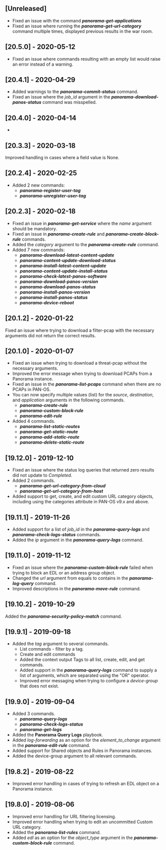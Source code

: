 ## [Unreleased]
- Fixed an issue with the command ***panorama-get-applications***
- Fixed an issue where running the ***panorama-get-url-category*** command multiple times, displayed previous results in the war room.


## [20.5.0] - 2020-05-12
- Fixed an issue where commands resulting with an empty list would raise an error instead of a warning.

## [20.4.1] - 2020-04-29
- Added warnings to the ***panorama-commit-status*** command.
- Fixed an issue where the *job_id* argument in the ***panorama-download-panos-status*** command was misspelled.

## [20.4.0] - 2020-04-14
-

## [20.3.3] - 2020-03-18
Improved handling in cases where a field value is None.

## [20.2.4] - 2020-02-25
  - Added 2 new commands:
    - ***panorama-register-user-tag***
    - ***panorama-unregister-user-tag***

## [20.2.3] - 2020-02-18
  - Fixed an issue in ***panorama-get-service*** where the *name* argument should be mandatory.
  - Fixed an issue in ***panorama-create-rule*** and ***panorama-create-block-rule*** commands.
  - Added the *category* argument to the ***panorama-create-rule*** command.
  - Added 7 new commands:
    - ***panorama-download-latest-content-update***
    - ***panorama-content-update-download-status***
    - ***panorama-install-latest-content-update***
    - ***panorama-content-update-install-status***
    - ***panorama-check-latest-panos-software***
    - ***panorama-download-panos-version***
    - ***panorama-download-panos-status***
    - ***panorama-install-panos-version***
    - ***panorama-install-panos-status***
    - ***panorama-device-reboot***

## [20.1.2] - 2020-01-22
Fixed an issue where trying to download a filter-pcap with the necessary arguments did not return the correct results.

## [20.1.0] - 2020-01-07
  - Fixed an issue when trying to download a threat-pcap without the necessary arguments.
  - Improved the error message when trying to download PCAPs from a Panorama instance.
  - Fixed an issue in the ***panorama-list-pcaps*** command when there are no PCAPs in PAN-OS.
  - You can now specify multiple values (list) for the *source*, *destination*, and *application* arguments in the following commands. 
    - ***panorama-create-rule***
    - ***panorama-custom-block-rule***
    - ***panorama-edit-rule***
  - Added 4 commands.
    - ***panorama-list-static-routes***
    - ***panorama-get-static-route***
    - ***panorama-add-static-route***
    - ***panorama-delete-static-route***

## [19.12.0] - 2019-12-10
  - Fixed an issue where the status log queries that returned zero results did not update to *Completed*.
  - Added 2 commands.
    - ***panorama-get-url-category-from-cloud***
    - ***panorama-get-url-category-from-host***
  - Added support to get, create, and edit custom URL category objects, including using the categories attribute in PAN-OS v9.x and above.


## [19.11.1] - 2019-11-26
  - Added support for a list of *job_id* in the ***panorama-query-logs*** and ***panorama-check-logs-status*** commands.
  - Added the *ip* argument in the ***panorama-query-logs*** command.


## [19.11.0] - 2019-11-12
  - Fixed an issue where the ***panorama-custom-block-rule*** failed when trying to block an EDL or an address group object.
  - Changed the *url* argument from equals to contains in the ***panorama-log-query*** command.
  - Improved descriptions in the ***panorama-move-rule*** command.

## [19.10.2] - 2019-10-29
Added the ***panorama-security-policy-match*** command.

## [19.9.1] - 2019-09-18
- Added the *tag* argument to several commands.
    - List commands - filter by a tag.
    - Create and edit commands
    - Added the context output Tags to all list, create, edit, and get commands.
  - Added support in the ***panorama-query-logs*** command to supply a list of arguments, which are separated using the "OR" operator.
  - Improved error messaging when trying to configure a *device-group* that does not exist.
  
## [19.9.0] - 2019-09-04
  - Added 3 commands.
    - ***panorama-query-logs***
    - ***panorama-check-logs-status***
    - ***panorama-get-logs***
  - Added the **Panorama Query Logs** playbook.
  - Added *log-forwarding* as an option for the *element_to_change* argument in the ***panorama-edit-rule*** command.
  - Added support for Shared objects and Rules in Panorama instances.
  - Added the device-group argument to all relevant commands.
  

## [19.8.2] - 2019-08-22
  - Improved error handling in cases of trying to refresh an EDL object on a Panorama instance.

## [19.8.0] - 2019-08-06
  - Improved error handling for URL filtering licensing.
  - Improved error handling when trying to edit an uncommitted Custom URL category.
  - Added the ***panorama-list-rules*** command.
  - Added *edl* as an option for the *object_type* argument in the ***panorama-custom-block-rule*** command.
